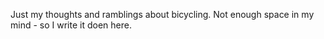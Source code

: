 Just my thoughts and ramblings about bicycling.
Not enough space in my mind - so I write it doen here.
